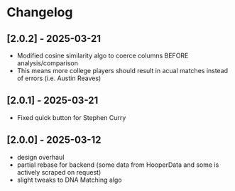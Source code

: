 # Changelog

## [2.0.2] - 2025-03-21
- Modified cosine similarity algo to coerce columns BEFORE analysis/comparison
- This means more college players should result in acual matches instead of errors (i.e. Austin Reaves)

## [2.0.1] - 2025-03-21
- Fixed quick button for Stephen Curry

## [2.0.0] - 2025-03-12
- design overhaul
- partial rebase for backend (some data from HooperData and some is actively scraped on request)
- slight tweaks to DNA Matching algo

